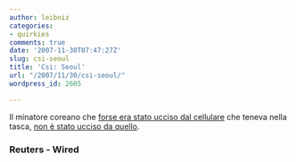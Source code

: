 ```yaml
---
author: leibniz
categories:
- quirkies
comments: true
date: '2007-11-30T07:47:27Z'
slug: csi-seoul
title: 'Csi: Seoul'
url: "/2007/11/30/csi-seoul/"
wordpress_id: 2605

---
```

Il minatore coreano che [forse era stato ucciso dal cellulare](http://today.reuters.it/news/newsArticle.aspx?type=entertainmentNews&storyID=2007-11-29T104406Z_01_ROS935752_RTRIDST_0_OITLR-CELLULARE-ESPLOSO.XML&archived=False) che teneva nella tasca, [non è stato ucciso da quello](http://news.wired.com/dynamic/stories/S/SKOREA_MOBILE_PHONE_EXPLOSION?SITE=WIRE&SECTION=HOME&TEMPLATE=DEFAULT&CTIME=2007-11-29-10-20-09).

### Reuters - Wired 
